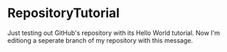 # RepositoryTutorial
Just testing out GitHub's repository with its Hello World tutorial.
Now I'm editiong a seperate branch of my repository with this message.
